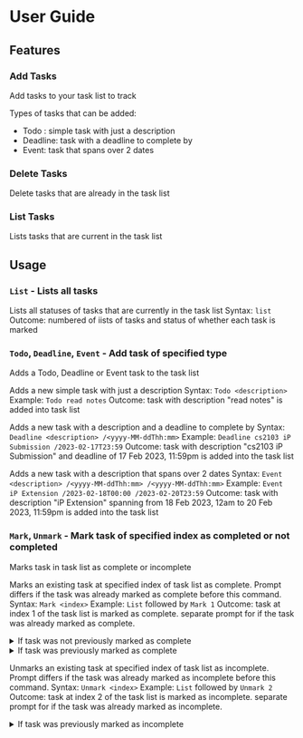 # User Guide

## Features 

### Add Tasks

Add tasks to your task list to track

Types of tasks that can be added:
- Todo : simple task with just a description
- Deadline: task with a deadline to complete by
- Event: task that spans over 2 dates

### Delete Tasks

Delete tasks that are already in the task list

### List Tasks

Lists tasks that are current in the task list

## Usage

### `List` - Lists all tasks
Lists all statuses of tasks that are currently in the task list
Syntax: `list`
Outcome: numbered of iists of tasks and status of whether each task is marked

### `Todo`, `Deadline`, `Event` - Add task of specified type
Adds a Todo, Deadline or Event task to the task list

Adds a new simple task with just a description
Syntax: `Todo <description>`
Example: `Todo read notes`
Outcome: task with description "read notes" is added into task list

Adds a new task with a description and a deadline to complete by
Syntax: `Deadline <description> /<yyyy-MM-ddThh:mm>`
Example: `Deadline cs2103 iP Submission /2023-02-17T23:59`
Outcome: task with description "cs2103 iP Submission" and deadline of 17 Feb 2023, 11:59pm is added into the task list

Adds a new task with a description that spans over 2 dates
Syntax: `Event <description> /<yyyy-MM-ddThh:mm> /<yyyy-MM-ddThh:mm>`
Example: `Event iP Extension /2023-02-18T00:00 /2023-02-20T23:59`
Outcome: task with description "iP Extension" spanning from 18 Feb 2023, 12am to 20 Feb 2023, 11:59pm is added into the task list

### `Mark`, `Unmark` - Mark task of specified index as completed or not completed
Marks task in task list as complete or incomplete

Marks an existing task at specified index of task list as complete.
Prompt differs if the task was already marked as complete before this command.
Syntax: `Mark <index>`
Example: `List` followed by `Mark 1`
Outcome: task at index 1 of the task list is marked as complete. separate prompt for if the task was already marked as complete.
<details>
    <summary> If task was not previously marked as complete </summary>

U - `List`
> Currently, your list has 3 tasks.
>        1) [T] [ ] todo
>        2) [D] [ ] deadline ( by: 17 FEB 2023, FRI, 11:59PM )
>        3) [E] [ ] event ( from: 18 FEB 2023, SAT, 12:00AM ) ( to: 20 FEB 2023, MON, 11:59PM )
U - `Mark 1`
> This task is marked as done:
>        [T] [X] todo

</details>

<details>
    <summary> If task was previously marked as complete </summary>

U - `List`
> Currently, your list has 3 tasks.
>        1) [T] [X] todo
>        2) [D] [ ] deadline ( by: 17 FEB 2023, FRI, 11:59PM )
>        3) [E] [ ] event ( from: 18 FEB 2023, SAT, 12:00AM ) ( to: 20 FEB 2023, MON, 11:59PM )
U - `Mark 1`
> This task 
>        [T] [X] todo
> was already marked as done! Did you forget? OR U PLAYIN ME?!

</details>

Unmarks an existing task at specified index of task list as incomplete.
Prompt differs if the task was already marked as incomplete before this command.
Syntax: `Unmark <index>`
Example: `List` followed by `Unmark 2`
Outcome: task at index 2 of the task list is marked as incomplete. separate prompt for if the task was already marked as incomplete.
<details>
    <summary> If task was previously marked as incomplete </summary>

U - `List`
> Currently, your list has 3 tasks.
>        1) [T] [ ] todo
>        2) [D] [ ] deadline ( by: 17 FEB 2023, FRI, 11:59PM )
>        3) [E] [ ] event ( from: 18 FEB 2023, SAT, 12:00AM ) ( to: 20 FEB 2023, MON, 11:59PM )
U - `Unmark 2`
> 
Example of usage: 

`keyword (optional arguments)`

Expected outcome:

Description of the outcome.

```
expected output
```
